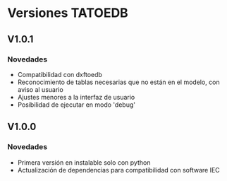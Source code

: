 # Versiones TATOEDB

## V1.0.1

### Novedades

- Compatibilidad con dxftoedb
- Reconocimiento de tablas necesarias que no están en el modelo, con aviso al usuario
- Ajustes menores a la interfaz de usuario
- Posibilidad de ejecutar en modo 'debug'

## V1.0.0

### Novedades

- Primera versión en instalable solo con python
- Actualización de dependencias para compatibilidad con software IEC
